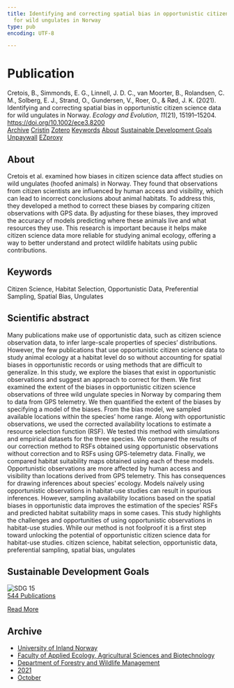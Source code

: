 ```yaml
---
title: Identifying and correcting spatial bias in opportunistic citizen science data
  for wild ungulates in Norway
type: pub
encoding: UTF-8

---
```

<h1>Publication</h1>
<article id="csl-bib-container-C885TQMU" class="csl-bib-container">
  <div class="csl-bib-body"> <div class="csl-entry">Cretois, B., Simmonds, E. G., Linnell, J. D. C., van Moorter, B., Rolandsen, C. M., Solberg, E. J., Strand, O., Gundersen, V., Roer, O., &#38; Rød, J. K. (2021). Identifying and correcting spatial bias in opportunistic citizen science data for wild ungulates in Norway. <i>Ecology and Evolution</i>, <i>11</i>(21), 15191–15204. <a href="https://doi.org/10.1002/ece3.8200">https://doi.org/10.1002/ece3.8200</a></div> </div>
  <div class="csl-bib-buttons">
    <a href="#taxonomy-article-C885TQMU" alt="archive" class="csl-bib-button">Archive</a>
    <a href="https://app.cristin.no/results/show.jsf?id=1943625" alt="Cristin" class="csl-bib-button">Cristin</a>
    <a href="http://zotero.org/groups/5881554/items/C885TQMU" alt="Zotero" class="csl-bib-button">Zotero</a>
    <a href="#keywords-article-C885TQMU" alt="keywords" class="csl-bib-button">Keywords</a>
    <a href="#about-article-C885TQMU" alt="about_pub" class="csl-bib-button">About</a>
    <a href="#sdg-article-C885TQMU" alt="sdg" class="csl-bib-button">Sustainable Development Goals</a>
    <a href="https://onlinelibrary.wiley.com/doi/pdfdirect/10.1002/ece3.8200" alt="Unpaywall" class="csl-bib-button">Unpaywall</a>
    <a href="https://onlinelibrary.wiley.com/doi/pdfdirect/10.1002/ece3.8200" alt="EZproxy" class="csl-bib-button">EZproxy</a>
  </div>
  <div id="csl-bib-meta-container-C885TQMU"></div>
</article>
<div id="csl-bib-meta-C885TQMU" class="csl-bib-meta">
  <article id="about-article-C885TQMU" class="about_pub-article">
    <h1>About</h1>
    Cretois et al. examined how biases in citizen science data affect studies on wild ungulates (hoofed animals) in Norway. They found that observations from citizen scientists are influenced by human access and visibility, which can lead to incorrect conclusions about animal habitats. To address this, they developed a method to correct these biases by comparing citizen observations with GPS data. By adjusting for these biases, they improved the accuracy of models predicting where these animals live and what resources they use. This research is important because it helps make citizen science data more reliable for studying animal ecology, offering a way to better understand and protect wildlife habitats using public contributions.
  </article>
  <article id="keywords-article-C885TQMU" class="keywords-article">
    <h1>Keywords</h1>
    Citizen Science, Habitat Selection, Opportunistic Data, Preferential Sampling, Spatial Bias, Ungulates
  </article>
  <article id="abstract-article-C885TQMU" class="abstract-article">
    <h1>Scientific abstract</h1>
    Many publications make use of opportunistic data, such as citizen science observation data, to infer large-scale properties of species’ distributions. However, the few publications that use opportunistic citizen science data to study animal ecology at a habitat level do so without accounting for spatial biases in opportunistic records or using methods that are difficult to generalize. In this study, we explore the biases that exist in opportunistic observations and suggest an approach to correct for them. We first examined the extent of the biases in opportunistic citizen science observations of three wild ungulate species in Norway by comparing them to data from GPS telemetry. We then quantified the extent of the biases by specifying a model of the biases. From the bias model, we sampled available locations within the species’ home range. Along with opportunistic observations, we used the corrected availability locations to estimate a resource selection function (RSF). We tested this method with simulations and empirical datasets for the three species. We compared the results of our correction method to RSFs obtained using opportunistic observations without correction and to RSFs using GPS-telemetry data. Finally, we compared habitat suitability maps obtained using each of these models. Opportunistic observations are more affected by human access and visibility than locations derived from GPS telemetry. This has consequences for drawing inferences about species’ ecology. Models naïvely using opportunistic observations in habitat-use studies can result in spurious inferences. However, sampling availability locations based on the spatial biases in opportunistic data improves the estimation of the species’ RSFs and predicted habitat suitability maps in some cases. This study highlights the challenges and opportunities of using opportunistic observations in habitat-use studies. While our method is not foolproof it is a first step toward unlocking the potential of opportunistic citizen science data for habitat-use studies. 
citizen science, habitat selection, opportunistic data, preferential sampling, spatial bias,  
ungulates
  </article>
  <article id="sdg-article-C885TQMU" class="sdg-article">
    <h1>Sustainable Development Goals</h1>
    <div class="sdg-container"><div id="sdg15" class="sdg">
        <img src="{{< params subfolder >}}images/sdg/sdg15_en.png" class="image" alt="SDG 15">
        <div class="sdg-overlay">
          <a href="{{< params subfolder >}}en/archive/?sdg=15#archive" class="sdg-publication-count"><span>544</span> Publications</a>
          <p><a href="https://sdgs.un.org/goals/goal15" class="sdg-read-more">Read More</a></p>
        </div>
      </div></div>
  </article>
  <article id="taxonomy-article-C885TQMU" class="taxonomy-article">
    <h1>Archive</h1>
    <ul>
      <li><a href="{{< params subfolder >}}en/archive/?key=3DCRN523">University of Inland Norway</a></li>
      <li><a href="{{< params subfolder >}}en/archive/?key=T77LXH6D">Faculty of Applied Ecology, Agricultural Sciences and Biotechnology</a></li>
      <li><a href="{{< params subfolder >}}en/archive/?key=7TRARPE3">Department of Forestry and Wildlife Management</a></li>
      <li><a href="{{< params subfolder >}}en/archive/?key=5LT6Q2XL">2021</a></li>
      <li><a href="{{< params subfolder >}}en/archive/?key=YGWCCCNW">October</a></li>
    </ul>
  </article>
</div>
